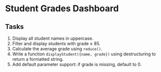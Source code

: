 # Student Grades Dashboard

## Tasks
1. Display all student names in uppercase.
2. Filter and display students with grade ≥ 85.
3. Calculate the average grade using `reduce()`.
4. Write a function `displayStudent({name, grade})` using destructuring to return a formatted string.
5. Add default parameter support: if grade is missing, default to 0.


